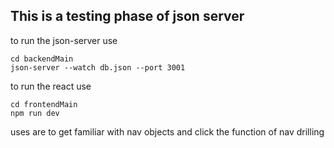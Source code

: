## This is a testing phase of json server


to run the json-server use
```
cd backendMain
json-server --watch db.json --port 3001

```

to run the react use
```
cd frontendMain
npm run dev

```


uses are to get familiar with nav objects and click the function of nav drilling 

